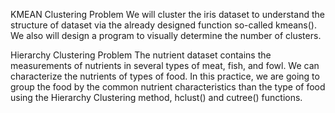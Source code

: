 KMEAN Clustering Problem
We will cluster the iris dataset to understand the structure of dataset via the already designed function so-called kmeans(). We also will design a program to visually determine the number of clusters.


Hierarchy Clustering Problem
The nutrient dataset contains the measurements of nutrients in several types of meat, fish, and fowl. We can characterize the nutrients of types of food. In this practice, we are going to group the food by the common nutrient characteristics than the type of food using the Hierarchy Clustering method, hclust() and cutree() functions.

